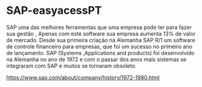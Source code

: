# SAP-easyacessPT
SAP uma das melhores ferramentas que uma empresa pode ter para fazer sua gestão , Apenas com este software sua empresa aumenta 13% de valor de mercado. Desde sua primeira criação na Alemanha SAP R/1 um software de controle financeiro para empresas, que foi um sucesso no primeiro ano de lançamento. SAP (Systems ,Applications and products) foi desenvolvido na Alemanha no ano de 1972 e com o passar dos anos mais sistemas se integraram com SAP e muitos se tornaram obsoleto.




https://www.sap.com/about/company/history/1972-1980.html
